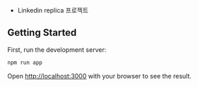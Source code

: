 - Linkedin replica 프로젝트

## Getting Started

First, run the development server:

```bash
npm run app

```

Open [http://localhost:3000](http://localhost:3000) with your browser to see the result.

